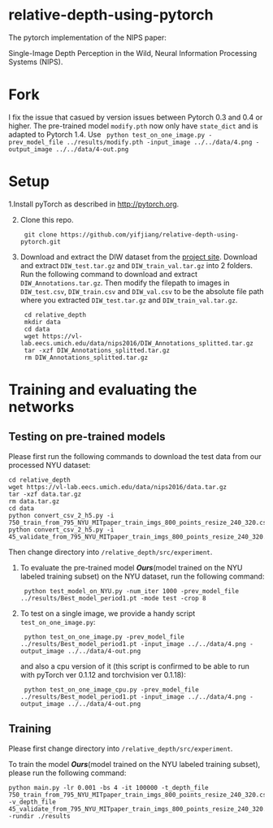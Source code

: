 # relative-depth-using-pytorch
The pytorch implementation of the NIPS paper:

Single-Image Depth Perception in the Wild,
Neural Information Processing Systems (NIPS).

# Fork
I fix the issue that casued by version issues between Pytorch 0.3 and 0.4 or higher.
The pre-trained model `modify.pth` now only have `state_dict` and is adapted to Pytorch 1.4.
Use ` python test_on_one_image.py -prev_model_file ../results/modify.pth -input_image ../../data/4.png -output_image ../../data/4-out.png`

# Setup

1.Install pyTorch as described in http://pytorch.org.

2. Clone this repo.

        git clone https://github.com/yifjiang/relative-depth-using-pytorch.git

3. Download and extract the DIW dataset from the [project site](http://www-personal.umich.edu/~wfchen/depth-in-the-wild/). Download and extract `DIW_test.tar.gz` and `DIW_train_val.tar.gz` into 2 folders. Run the following command to download and extract `DIW_Annotations.tar.gz`. Then modify the filepath to images in `DIW_test.csv`, `DIW_train.csv` and `DIW_val.csv` to be the absolute file path where you extracted `DIW_test.tar.gz` and `DIW_train_val.tar.gz`. 

        cd relative_depth
        mkdir data
        cd data
        wget https://vl-lab.eecs.umich.edu/data/nips2016/DIW_Annotations_splitted.tar.gz
        tar -xzf DIW_Annotations_splitted.tar.gz
        rm DIW_Annotations_splitted.tar.gz


# Training and evaluating the networks

## Testing on pre-trained models 

Please first run the following commands to download the test data from our processed NYU dataset:

    cd relative_depth
    wget https://vl-lab.eecs.umich.edu/data/nips2016/data.tar.gz
    tar -xzf data.tar.gz
    rm data.tar.gz
    cd data
    python convert_csv_2_h5.py -i 750_train_from_795_NYU_MITpaper_train_imgs_800_points_resize_240_320.csv
    python convert_csv_2_h5.py -i 45_validate_from_795_NYU_MITpaper_train_imgs_800_points_resize_240_320.csv

Then change directory into `/relative_depth/src/experiment`.

1. To evaluate the pre-trained model ***Ours***(model trained on the NYU labeled training subset) on the NYU dataset, run the following command:

        python test_model_on_NYU.py -num_iter 1000 -prev_model_file ../results/Best_model_period1.pt -mode test -crop 8

2. To test on a single image, we provide a handy script `test_on_one_image.py`:

        python test_on_one_image.py -prev_model_file ../results/Best_model_period1.pt -input_image ../../data/4.png -output_image ../../data/4-out.png

    and also a cpu version of it (this script is confirmed to be able to run with pyTorch ver 0.1.12 and torchvision ver 0.1.18):

        python test_on_one_image_cpu.py -prev_model_file ../results/Best_model_period1.pt -input_image ../../data/4.png -output_image ../../data/4-out.png

## Training 

Please first change directory into `/relative_depth/src/experiment`.

To train the model ***Ours***(model trained on the NYU labeled training subset), please run the following command:

    python main.py -lr 0.001 -bs 4 -it 100000 -t_depth_file 750_train_from_795_NYU_MITpaper_train_imgs_800_points_resize_240_320.csv -v_depth_file 45_validate_from_795_NYU_MITpaper_train_imgs_800_points_resize_240_320.csv -rundir ./results
